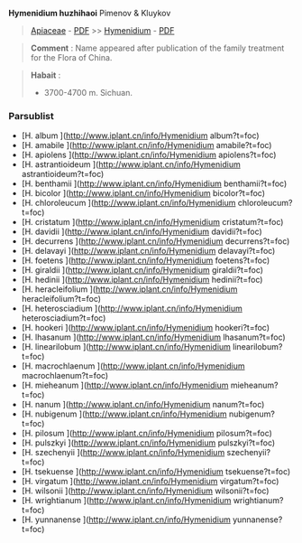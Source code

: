  **Hymenidium huzhihaoi** Pimenov & Kluykov

> [Apiaceae](http://www.iplant.cn/info/Apiaceae?t=foc) - [PDF](http://www.iplant.cn/foc/pdf/Apiaceae.pdf) >> [Hymenidium](http://www.iplant.cn/info/Hymenidium?t=foc) - [PDF](http://www.iplant.cn/foc/pdf/Hymenidium.pdf)


> **Comment** : 
> Name appeared after publication of the family treatment for the Flora of China.


> **Habait** : 
>* 3700-4700 m. Sichuan.



### Parsublist

* [H.  album  ](http://www.iplant.cn/info/Hymenidium album?t=foc)
* [H.  amabile  ](http://www.iplant.cn/info/Hymenidium amabile?t=foc)
* [H.  apiolens  ](http://www.iplant.cn/info/Hymenidium apiolens?t=foc)
* [H.  astrantioideum  ](http://www.iplant.cn/info/Hymenidium astrantioideum?t=foc)
* [H.  benthamii  ](http://www.iplant.cn/info/Hymenidium benthamii?t=foc)
* [H.  bicolor  ](http://www.iplant.cn/info/Hymenidium bicolor?t=foc)
* [H.  chloroleucum  ](http://www.iplant.cn/info/Hymenidium chloroleucum?t=foc)
* [H.  cristatum  ](http://www.iplant.cn/info/Hymenidium cristatum?t=foc)
* [H.  davidii  ](http://www.iplant.cn/info/Hymenidium davidii?t=foc)
* [H.  decurrens  ](http://www.iplant.cn/info/Hymenidium decurrens?t=foc)
* [H.  delavayi  ](http://www.iplant.cn/info/Hymenidium delavayi?t=foc)
* [H.  foetens  ](http://www.iplant.cn/info/Hymenidium foetens?t=foc)
* [H.  giraldii  ](http://www.iplant.cn/info/Hymenidium giraldii?t=foc)
* [H.  hedinii  ](http://www.iplant.cn/info/Hymenidium hedinii?t=foc)
* [H.  heracleifolium  ](http://www.iplant.cn/info/Hymenidium heracleifolium?t=foc)
* [H.  heterosciadium  ](http://www.iplant.cn/info/Hymenidium heterosciadium?t=foc)
* [H.  hookeri  ](http://www.iplant.cn/info/Hymenidium hookeri?t=foc)
* [H.  lhasanum  ](http://www.iplant.cn/info/Hymenidium lhasanum?t=foc)
* [H.  linearilobum  ](http://www.iplant.cn/info/Hymenidium linearilobum?t=foc)
* [H.  macrochlaenum  ](http://www.iplant.cn/info/Hymenidium macrochlaenum?t=foc)
* [H.  mieheanum  ](http://www.iplant.cn/info/Hymenidium mieheanum?t=foc)
* [H.  nanum  ](http://www.iplant.cn/info/Hymenidium nanum?t=foc)
* [H.  nubigenum  ](http://www.iplant.cn/info/Hymenidium nubigenum?t=foc)
* [H.  pilosum  ](http://www.iplant.cn/info/Hymenidium pilosum?t=foc)
* [H.  pulszkyi  ](http://www.iplant.cn/info/Hymenidium pulszkyi?t=foc)
* [H.  szechenyii  ](http://www.iplant.cn/info/Hymenidium szechenyii?t=foc)
* [H.  tsekuense  ](http://www.iplant.cn/info/Hymenidium tsekuense?t=foc)
* [H.  virgatum  ](http://www.iplant.cn/info/Hymenidium virgatum?t=foc)
* [H.  wilsonii  ](http://www.iplant.cn/info/Hymenidium wilsonii?t=foc)
* [H.  wrightianum  ](http://www.iplant.cn/info/Hymenidium wrightianum?t=foc)
* [H.  yunnanense  ](http://www.iplant.cn/info/Hymenidium yunnanense?t=foc)

